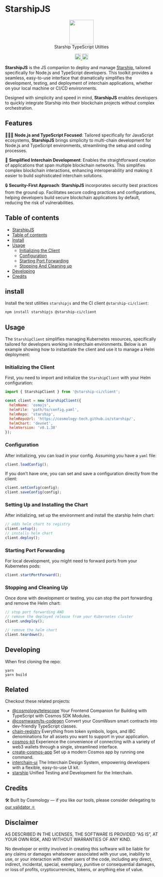 # StarshipJS

<p align="center">
  <img src="https://user-images.githubusercontent.com/10805402/242348990-c141d6cd-e1c9-413f-af68-283de029c3a4.png" width="80"><br />
    Starship TypeScript Utilties
</p>

<p align="center" width="100%">
  <a href="https://github.com/cosmology-tech/starshipjs/actions/workflows/run-tests.yml">
    <img height="20" src="https://github.com/cosmology-tech/starshipjs/actions/workflows/run-tests.yml/badge.svg" />
  </a>
   <a href="https://github.com/cosmology-tech/starshipjs/blob/main/LICENSE"><img height="20" src="https://img.shields.io/badge/license-BSD%203--Clause%20Clear-blue.svg"></a>
</p>

**StarshipJS** is the JS companion to deploy and manage [Starship](https://github.com/cosmology-tech/starship), tailored specifically for Node.js and TypeScript developers. This toolkit provides a seamless, easy-to-use interface that dramatically simplifies the development, testing, and deployment of interchain applications, whether on your local machine or CI/CD environments.

Designed with simplicity and speed in mind, **StarshipJS** enables developers to quickly integrate Starship into their blockchain projects without complex orchestration.

## Features

👨🏻‍💻 **Node.js and TypeScript Focused**: Tailored specifically for JavaScript ecosystems, **StarshipJS** brings simplicity to multi-chain development for Node.js and TypeScript environments, streamlining the setup and coding processes.

🚀 **Simplified Interchain Development**: Enables the straightforward creation of applications that span multiple blockchain networks. This simplifies complex blockchain interactions, enhancing interoperability and making it easier to build sophisticated interchain solutions.

🔒 **Security-First Approach**: **StarshipJS** incorporates security best practices from the ground up. Facilitates secure coding practices and configurations, helping developers build secure blockchain applications by default, reducing the risk of vulnerabilities.

## Table of contents

- [StarshipJS](#starshipjs)
- [Table of contents](#table-of-contents)
- [Install](#install)
- [Usage](#usage)
  - [Initializing the Client](#initializing-the-client)
  - [Configuration](#configuration)
  - [Starting Port Forwarding](#setting-up-and-installing-the-chart)
  - [Stopping And Cleaning up](#stopping-and-cleaning-up)
- [Developing](#developing)
- [Credits](#credits)

## install

Install the test utilities `starshipjs` and the CI client `@starship-ci/client`:

```sh
npm install starshipjs @starship-ci/client

```

## Usage 

The `StarshipClient` simplifies managing Kubernetes resources, specifically tailored for developers working in interchain environments. Below is an example showing how to instantiate the client and use it to manage a Helm deployment:

### Initializing the Client

First, you need to import and initialize the `StarshipClient` with your Helm configuration:

```js
import { StarshipClient } from '@starship-ci/client';

const client = new StarshipClient({
  helmName: 'osmojs',
  helmFile: 'path/to/config.yaml',
  helmRepo: 'starship',
  helmRepoUrl: 'https://cosmology-tech.github.io/starship/',
  helmChart: 'devnet',
  helmVersion: 'v0.1.38'
});
```

### Configuration

After initializing, you can load in your config. Assuming you have a `yaml` file:

```js
client.loadConfig();
```

If you don't have one, you can set and save a configuration directly from the client:

```js
client.setConfig(config);
client.saveConfig(config);
```

### Setting Up and Installing the Chart

After initializing, set up the environment and install the starship helm chart:

```js
// adds helm chart to registry
client.setup();
// installs helm chart
client.deploy();
```

### Starting Port Forwarding

For local development, you might need to forward ports from your Kubernetes pods:

```js
client.startPortForward();
```

### Stopping and Cleaning Up

Once done with development or testing, you can stop the port forwarding and remove the Helm chart:

```js
// stop port forwarding AND
// remove the deployed release from your Kubernetes cluster
client.undeploy();

// remove the helm chart
client.teardown();
```

## Developing


When first cloning the repo:
```
yarn
yarn build
```

## Related

Checkout these related projects:

* [@cosmology/telescope](https://github.com/cosmology-tech/telescope) Your Frontend Companion for Building with TypeScript with Cosmos SDK Modules.
* [@cosmwasm/ts-codegen](https://github.com/CosmWasm/ts-codegen) Convert your CosmWasm smart contracts into dev-friendly TypeScript classes.
* [chain-registry](https://github.com/cosmology-tech/chain-registry) Everything from token symbols, logos, and IBC denominations for all assets you want to support in your application.
* [cosmos-kit](https://github.com/cosmology-tech/cosmos-kit) Experience the convenience of connecting with a variety of web3 wallets through a single, streamlined interface.
* [create-cosmos-app](https://github.com/cosmology-tech/create-cosmos-app) Set up a modern Cosmos app by running one command.
* [interchain-ui](https://github.com/cosmology-tech/interchain-ui) The Interchain Design System, empowering developers with a flexible, easy-to-use UI kit.
* [starship](https://github.com/cosmology-tech/starship) Unified Testing and Development for the Interchain.

## Credits

🛠 Built by Cosmology — if you like our tools, please consider delegating to [our validator ⚛️](https://cosmology.zone/validator)


## Disclaimer

AS DESCRIBED IN THE LICENSES, THE SOFTWARE IS PROVIDED “AS IS”, AT YOUR OWN RISK, AND WITHOUT WARRANTIES OF ANY KIND.

No developer or entity involved in creating this software will be liable for any claims or damages whatsoever associated with your use, inability to use, or your interaction with other users of the code, including any direct, indirect, incidental, special, exemplary, punitive or consequential damages, or loss of profits, cryptocurrencies, tokens, or anything else of value.

